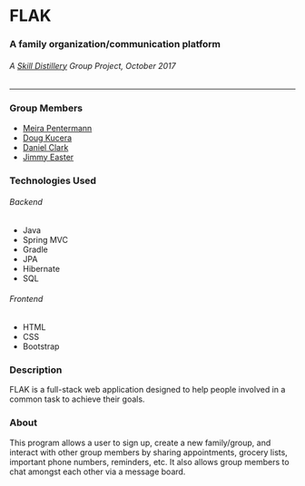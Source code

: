 # FLAK
### A family organization/communication platform
###### A [Skill Distillery](http://skilldistillery.com/) Group Project, October 2017
---
### Group Members
* [Meira Pentermann](https://github.com/Meira1427)
* [Doug Kucera](https://github.com/dougkucera)
* [Daniel Clark](https://github.com/dclarkasu)
* [Jimmy Easter](https://github.com/jmeaster1)

### Technologies Used
###### Backend
* Java
* Spring MVC
* Gradle
* JPA
* Hibernate
* SQL

###### Frontend
* HTML
* CSS
* Bootstrap

### Description
FLAK is a full-stack web application designed to help people involved in a common task to achieve their goals.

### About
This program allows a user to sign up, create a new family/group, and interact with other group members by sharing appointments, grocery lists, important phone numbers, reminders, etc. It also allows group members to chat amongst each other via a message board.
